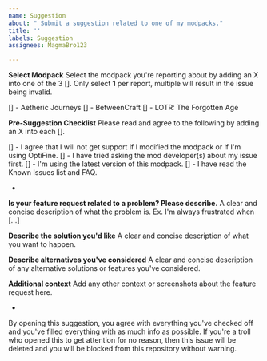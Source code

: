 ```yaml
---
name: Suggestion
about: " Submit a suggestion related to one of my modpacks."
title: ''
labels: Suggestion
assignees: MagmaBro123

---
```


**Select Modpack**
Select the modpack you're reporting about by adding an X into one of the 3 []. Only select **1** per report, multiple will result in the issue being invalid.

[] - Aetheric Journeys
[] - BetweenCraft
[] - LOTR: The Forgotten Age

**Pre-Suggestion Checklist**
Please read and agree to the following by adding an X into each [].

[] - I agree that I will not get support if I modified the modpack or if I'm using OptiFine.
[] - I have tried asking the mod developer(s) about my issue first.
[] - I'm using the latest version of this modpack.
[] - I have read the Known Issues list and FAQ.

-

**Is your feature request related to a problem? Please describe.**
A clear and concise description of what the problem is. Ex. I'm always frustrated when [...]

**Describe the solution you'd like**
A clear and concise description of what you want to happen.

**Describe alternatives you've considered**
A clear and concise description of any alternative solutions or features you've considered.

**Additional context**
Add any other context or screenshots about the feature request here.

-

By opening this suggestion, you agree with everything you've checked off and you've filled everything with as much info as possible. If you're a troll who opened this to get attention for no reason, then this issue will be deleted and you will be blocked from this repository without warning.
